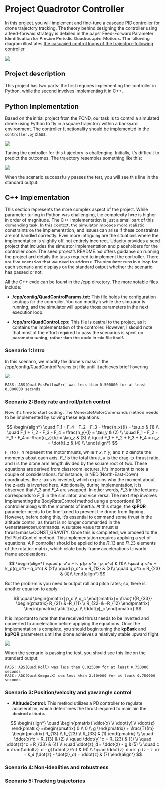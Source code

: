 # Project Quadrotor Controller

In this project, you will implement and fine-tune a cascade PID controller for drone trajectory tracking. The theory behind designing the controller using a feed-forward strategy is detailed in the paper Feed-Forward Parameter Identification for Precise Periodic Quadrocopter Motions. The following diagram illustrates [the cascaded control loops of the trajectory-following controller](https://www.dynsyslab.org/wp-content/papercite-data/pdf/schoellig-acc12.pdf).

![](https://github.com/1Px-Vision/UAV-Control-Physics-Informed-Machine-Learning/blob/main/Project_Building_a_Controller/cascade_control_from_article.png)

## Project description

This project has two parts: the first requires implementing the controller in Python, while the second involves implementing it in C++.

## Python Implementation

Based on the initial project from the FCND, our task is to control a simulated drone using Python to fly in a square trajectory within a backyard environment. The controller functionality should be implemented in the ````controller.py```` class. 

![](https://github.com/1Px-Vision/UAV-Control-Physics-Informed-Machine-Learning/blob/main/Project_Building_a_Controller/python-simulator-1.gif)

Tuning the controller for this trajectory is challenging. Initially, it's difficult to predict the outcomes. The trajectory resembles something like this:

![](https://github.com/1Px-Vision/UAV-Control-Physics-Informed-Machine-Learning/blob/main/Project_Building_a_Controller/Trajectory.jpg)

When the scenario successfully passes the test, you will see this line in the standard output:

## C++ Implementation

This section represents the more complex aspect of the project. While parameter tuning in Python was challenging, the complexity here is higher in order of magnitude. The C++ implementation is just a small part of this demanding task. In this context, the simulator imposes more realistic constraints on the implementation, and issues can arise if these constraints are not handled correctly. Even more intriguing are the situations where the implementation is slightly off, not entirely incorrect. Udacity provides a seed project that includes the simulator implementation and placeholders for the controller code. The seed project’s README.md offers guidance on running the project and details the tasks required to implement the controller. There are five scenarios that we need to address. The simulator runs in a loop for each scenario and displays on the standard output whether the scenario has passed or not.

All the C++ code can be found in the /cpp directory. The more notable files include:

* **/cpp/config/QuadControlParams.txt:** This file holds the configuration settings for the controller. You can modify it while the simulator is running, and the simulator will update those parameters in the next execution loop.

* **/cpp/src/QuadControl.cpp:** This file is central to the project, as it contains the implementation of the controller. However, I should note that most of the effort required to pass the scenarios is spent on parameter tuning, rather than the code in this file itself.

### Scenario 1: Intro

In this scenario, we modify the drone's mass in the /cpp/config/QuadControlParams.txt file until it achieves brief hovering

![](https://github.com/1Px-Vision/UAV-Control-Physics-Informed-Machine-Learning/blob/main/Project_Building_a_Controller/Results/Result_scenario_1.gif)

````
PASS: ABS(Quad.PosFollowErr) was less than 0.500000 for at least 0.800000 seconds
````

### Scenario 2: Body rate and roll/pitch control

Now it's time to start coding. The GenerateMotorCommands method needs to be implemented by solving these equations:

$$
\begin{align*}
\quad F_1 + F_4 - F_2 - F_3 = \frac{n_x}{l} = \tau_x & (1) \\
\quad F_1 + F_2 - F_3 - F_4 = \frac{n_y}{l} = \tau_y & (2) \\
\quad F_1 - F_2 + F_3 - F_4 = -\frac{n_z}{k} = \tau_z & (3) \\
\quad F_1 + F_2 + F_3 + F_4 = n_z = \dot{t}_z & (4) \\
\end{align*}
$$

F_1 to F_4 represent the motor thrusts, while 𝜏_𝑥, 𝜏_𝑦, and 𝜏_𝑧 denote the moments about each axis. 𝐹_𝑡 is the total thrust, 𝜅 is the drag-to-thrust ratio, and 𝑙 is the drone arm length divided by the square root of two. These equations are derived from classroom lectures. It's important to note a couple of considerations: for instance, in NED (North-East-Down) coordinates, the z-axis is inverted, which explains why the moment about the z-axis is inverted here. Additionally, during implementation, it is observed that 𝐹_3 and 𝐹_4 are swapped. In other words, 𝐹_3 in the lectures corresponds to 𝐹_4 in the simulator, and vice versa. The next step involves implementing the BodyRateControl method using a proportional (P) controller along with the moments of inertia. At this stage, the **kpPQR** parameter needs to be fine-tuned to prevent the drone from flipping. However, before doing this, it's essential to command some thrust in the altitude control, as thrust is no longer commanded in the GenerateMotorCommands. A suitable value for thrust is thrust=mass×CONST_GRAVITY. Once this is completed, we proceed to the RollPitchControl method. This implementation requires applying a set of equations. A P controller should be applied to the 𝑅_13 and 𝑅_23 elements of the rotation matrix, which relate body-frame accelerations to world-frame accelerations.

$$
\begin{align*}
\quad p_c^c = k_p(p_c^b - p_c^c)  & (1)\\
\quad q_c^c = k_p(q_c^b - q_c^c) & (2)\\
\quad p_c^b = R_{13} & (3)\\
\quad q_c^b = R_{23} & (4)\\
\end{align*}
$$

But the problem is you need to output roll and pitch rates; so, there is another equation to apply:

$$
\quad 
\begin{pmatrix}
p_c \\
q_c 
\end{pmatrix}=
\frac{1}{R_{33}}
\begin{pmatrix}
R_{21} & -R_{11} \\
R_{22} & -R_{12}
\end{pmatrix}
\begin{pmatrix}
\ddot{x}_c \\
\ddot{y}_c 
\end{pmatrix}
$$

It is important to note that the received thrust needs to be inverted and converted to acceleration before applying the equations. Once the implementation is complete, you should begin tuning the **kpBank** and **kpPQR** parameters until the drone achieves a relatively stable upward flight.

![](https://github.com/1Px-Vision/UAV-Control-Physics-Informed-Machine-Learning/blob/main/Project_Building_a_Controller/Results/Result_Scenario_2.gif)

When the scenario is passing the test, you should see this line on the standard output:

````
PASS: ABS(Quad.Roll) was less than 0.025000 for at least 0.750000 seconds
PASS: ABS(Quad.Omega.X) was less than 2.500000 for at least 0.750000 seconds
````

### Scenario 3: Position/velocity and yaw angle control

* **AltitudeControl:** This method utilizes a PD controller to regulate acceleration, which determines the thrust required to maintain the desired altitude.

$$
\begin{align*}
\quad 
\begin{pmatrix}
\ddot{x} \\
\ddot{y} \\
\ddot{z}
\end{pmatrix}
=\begin{pmatrix}
0 \\
0 \\
g
\end{pmatrix}
+
\frac{T}{m}
\begin{pmatrix}
R_{13} \\
R_{23} \\
R_{33} & (1)
\end{pmatrix} \\
\quad \ddot{x}^c = R_{13} & (2) \\
\quad \ddot{y}^c = R_{23} & (3) \\
\quad \ddot{z}^c = R_{33} & (4) \\
\quad \ddot{z}_d = \ddot{z} - g & (5) \\
\quad c = \frac{\ddot{z}_d - g}{\ddot{z}^c} & (6) \\
\quad \ddot{z}_d = k_p (z - z_d) + k_d (\dot{z} - \dot{z}_d) + \ddot{z} & (7)
\end{align*}
$$


### Scenario 4: Non-idealities and robustness

### Scenario 5: Tracking trajectories
